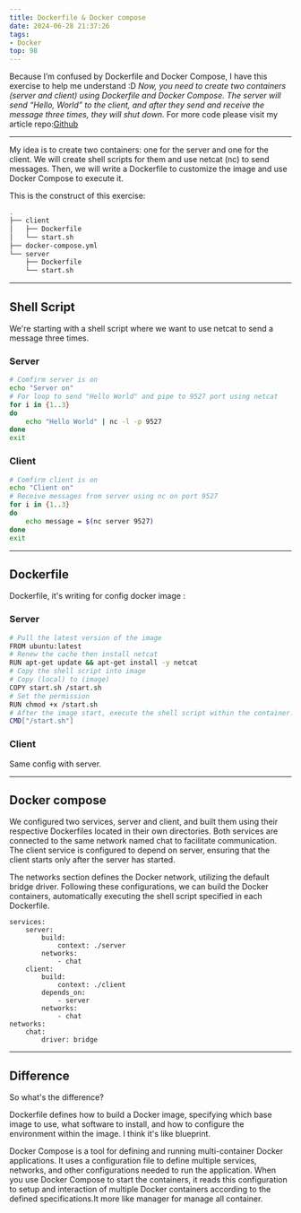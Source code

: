 ```yaml
---
title: Dockerfile & Docker compose
date: 2024-06-28 21:37:26
tags:
- Docker
top: 98
---
```

Because I’m confused by Dockerfile and Docker Compose, I have this exercise to help me understand :D
*Now, you need to create two containers (server and client) using Dockerfile and Docker Compose. The server will send “Hello, World” to the client, and after they send and receive the message three times, they will shut down.*
For more code please visit my article repo:[Github](https://github.com/miyakiyu/DevOps-Exercise/tree/main/Dockerfile%20and%20compose%20)

<!--more-->

---
My idea is to create two containers: one for the server and one for the client. We will create shell scripts for them and use netcat (nc) to send messages. Then, we will write a Dockerfile to customize the image and use Docker Compose to execute it.

This is the construct of this exercise:
```bash
.
├── client
│   ├── Dockerfile
│   └── start.sh
├── docker-compose.yml
└── server
    ├── Dockerfile
    └── start.sh
```

---
## Shell Script
We're starting with a shell script where we want to use netcat to send a message three times.
### Server
```bash
# Comfirm server is on
echo "Server on"
# For loop to send "Hello World" and pipe to 9527 port using netcat
for i in {1..3}
do
    echo "Hello World" | nc -l -p 9527
done
exit
```
### Client
```bash
# Comfirm client is on
echo "Client on"
# Receive messages from server using nc on port 9527
for i in {1..3}
do
    echo message = $(nc server 9527)
done
exit
```

---
## Dockerfile 
Dockerfile, it's writing for config docker image :
### Server 
```bash
# Pull the latest version of the image
FROM ubuntu:latest
# Renew the cache then install netcat
RUN apt-get update && apt-get install -y netcat
# Copy the shell script into image
# Copy (local) to (image)
COPY start.sh /start.sh
# Set the permission
RUN chmod +x /start.sh
# After the image start, execute the shell script within the container.
CMD["/start.sh"] 
```
### Client
Same config with server.

---
## Docker compose
We configured two services, server and client, and built them using their respective Dockerfiles located in their own directories. Both services are connected to the same network named chat to facilitate communication. The client service is configured to depend on server, ensuring that the client starts only after the server has started.

The networks section defines the Docker network, utilizing the default bridge driver. Following these configurations, we can build the Docker containers, automatically executing the shell script specified in each Dockerfile.

```config
services:
    server:
        build:
            context: ./server
        networks:
            - chat
    client:
        build:
            context: ./client
        depends_on:
            - server
        networks:
            - chat
networks:
    chat:
        driver: bridge
```
---
## Difference
So what's the difference? 

Dockerfile defines how to build a Docker image, specifying which base image to use, what software to install, and how to configure the environment within the image. I think it's like blueprint.

Docker Compose is a tool for defining and running multi-container Docker applications. It uses a configuration file to define multiple services, networks, and other configurations needed to run the application. When you use Docker Compose to start the containers, it reads this configuration to setup and interaction of multiple Docker containers according to the defined specifications.It more like manager for manage all container.


